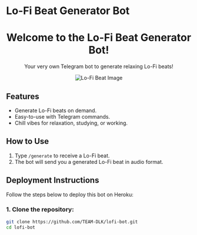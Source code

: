# Lo-Fi Beat Generator Bot

<div align="center">
  <h1>Welcome to the Lo-Fi Beat Generator Bot!</h1>
  <p>Your very own Telegram bot to generate relaxing Lo-Fi beats!</p>
  <img src="https://via.placeholder.com/300" alt="Lo-Fi Beat Image">
</div>

## Features

- Generate Lo-Fi beats on demand.
- Easy-to-use with Telegram commands.
- Chill vibes for relaxation, studying, or working.

## How to Use

1. Type `/generate` to receive a Lo-Fi beat.
2. The bot will send you a generated Lo-Fi beat in audio format.

## Deployment Instructions

Follow the steps below to deploy this bot on Heroku:

### 1. Clone the repository:
```bash
git clone https://github.com/TEAM-DLK/lofi-bot.git
cd lofi-bot